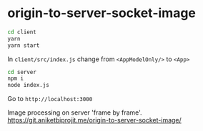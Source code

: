 # origin-to-server-socket-image

```sh
cd client
yarn
yarn start
```
In `client/src/index.js` change from `<AppModelOnly/>` to `<App>`

```sh
cd server
npm i
node index.js
```


Go to `http://localhost:3000`

Image processing on server 'frame by frame'.
https://git.aniketbiprojit.me/origin-to-server-socket-image/
